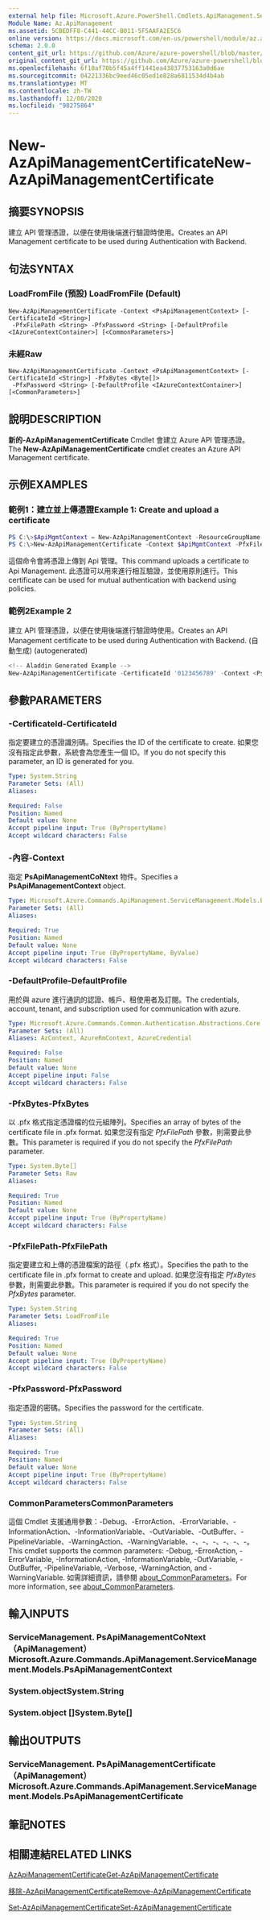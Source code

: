```yaml
---
external help file: Microsoft.Azure.PowerShell.Cmdlets.ApiManagement.ServiceManagement.dll-Help.xml
Module Name: Az.ApiManagement
ms.assetid: 5CBEDFF8-C441-44CC-B011-5F5AAFA2E5C6
online version: https://docs.microsoft.com/en-us/powershell/module/az.apimanagement/new-azapimanagementcertificate
schema: 2.0.0
content_git_url: https://github.com/Azure/azure-powershell/blob/master/src/ApiManagement/ApiManagement/help/New-AzApiManagementCertificate.md
original_content_git_url: https://github.com/Azure/azure-powershell/blob/master/src/ApiManagement/ApiManagement/help/New-AzApiManagementCertificate.md
ms.openlocfilehash: 6f10af70b5f45a4ff1441ea43837753163a0d6ae
ms.sourcegitcommit: 04221336bc9eed46c05ed1e828a6811534d4b4ab
ms.translationtype: MT
ms.contentlocale: zh-TW
ms.lasthandoff: 12/08/2020
ms.locfileid: "98275864"
---
```

# <span data-ttu-id="3ed42-101">New-AzApiManagementCertificate</span><span class="sxs-lookup"><span data-stu-id="3ed42-101">New-AzApiManagementCertificate</span></span>

## <span data-ttu-id="3ed42-102">摘要</span><span class="sxs-lookup"><span data-stu-id="3ed42-102">SYNOPSIS</span></span>
<span data-ttu-id="3ed42-103">建立 API 管理憑證，以便在使用後端進行驗證時使用。</span><span class="sxs-lookup"><span data-stu-id="3ed42-103">Creates an API Management certificate to be used during Authentication with Backend.</span></span>

## <span data-ttu-id="3ed42-104">句法</span><span class="sxs-lookup"><span data-stu-id="3ed42-104">SYNTAX</span></span>

### <span data-ttu-id="3ed42-105">LoadFromFile (預設) </span><span class="sxs-lookup"><span data-stu-id="3ed42-105">LoadFromFile (Default)</span></span>
```
New-AzApiManagementCertificate -Context <PsApiManagementContext> [-CertificateId <String>]
 -PfxFilePath <String> -PfxPassword <String> [-DefaultProfile <IAzureContextContainer>] [<CommonParameters>]
```

### <span data-ttu-id="3ed42-106">未經</span><span class="sxs-lookup"><span data-stu-id="3ed42-106">Raw</span></span>
```
New-AzApiManagementCertificate -Context <PsApiManagementContext> [-CertificateId <String>] -PfxBytes <Byte[]>
 -PfxPassword <String> [-DefaultProfile <IAzureContextContainer>] [<CommonParameters>]
```

## <span data-ttu-id="3ed42-107">說明</span><span class="sxs-lookup"><span data-stu-id="3ed42-107">DESCRIPTION</span></span>
<span data-ttu-id="3ed42-108">**新的-AzApiManagementCertificate** Cmdlet 會建立 Azure API 管理憑證。</span><span class="sxs-lookup"><span data-stu-id="3ed42-108">The **New-AzApiManagementCertificate** cmdlet creates an Azure API Management certificate.</span></span>

## <span data-ttu-id="3ed42-109">示例</span><span class="sxs-lookup"><span data-stu-id="3ed42-109">EXAMPLES</span></span>

### <span data-ttu-id="3ed42-110">範例1：建立並上傳憑證</span><span class="sxs-lookup"><span data-stu-id="3ed42-110">Example 1: Create and upload a certificate</span></span>
```powershell
PS C:\>$ApiMgmtContext = New-AzApiManagementContext -ResourceGroupName "Api-Default-WestUS" -ServiceName "contoso"
PS C:\>New-AzApiManagementCertificate -Context $ApiMgmtContext -PfxFilePath "C:\contoso\certificates\apimanagement.pfx" -PfxPassword "1111"
```

<span data-ttu-id="3ed42-111">這個命令會將憑證上傳到 Api 管理。</span><span class="sxs-lookup"><span data-stu-id="3ed42-111">This command uploads a certificate to Api Management.</span></span> <span data-ttu-id="3ed42-112">此憑證可以用來進行相互驗證，並使用原則進行。</span><span class="sxs-lookup"><span data-stu-id="3ed42-112">This certificate can be used for mutual authentication with backend using policies.</span></span>

### <span data-ttu-id="3ed42-113">範例2</span><span class="sxs-lookup"><span data-stu-id="3ed42-113">Example 2</span></span>

<span data-ttu-id="3ed42-114">建立 API 管理憑證，以便在使用後端進行驗證時使用。</span><span class="sxs-lookup"><span data-stu-id="3ed42-114">Creates an API Management certificate to be used during Authentication with Backend.</span></span> <span data-ttu-id="3ed42-115"> (自動生成) </span><span class="sxs-lookup"><span data-stu-id="3ed42-115">(autogenerated)</span></span>

```powershell
<!-- Aladdin Generated Example --> 
New-AzApiManagementCertificate -CertificateId '0123456789' -Context <PsApiManagementContext> -PfxFilePath 'C:\contoso\certificates\apimanagement.pfx' -PfxPassword '1111'
```

## <span data-ttu-id="3ed42-116">參數</span><span class="sxs-lookup"><span data-stu-id="3ed42-116">PARAMETERS</span></span>

### <span data-ttu-id="3ed42-117">-CertificateId</span><span class="sxs-lookup"><span data-stu-id="3ed42-117">-CertificateId</span></span>
<span data-ttu-id="3ed42-118">指定要建立的憑證識別碼。</span><span class="sxs-lookup"><span data-stu-id="3ed42-118">Specifies the ID of the certificate to create.</span></span>
<span data-ttu-id="3ed42-119">如果您沒有指定此參數，系統會為您產生一個 ID。</span><span class="sxs-lookup"><span data-stu-id="3ed42-119">If you do not specify this parameter, an ID is generated for you.</span></span>

```yaml
Type: System.String
Parameter Sets: (All)
Aliases:

Required: False
Position: Named
Default value: None
Accept pipeline input: True (ByPropertyName)
Accept wildcard characters: False
```

### <span data-ttu-id="3ed42-120">-內容</span><span class="sxs-lookup"><span data-stu-id="3ed42-120">-Context</span></span>
<span data-ttu-id="3ed42-121">指定 **PsApiManagementCoNtext** 物件。</span><span class="sxs-lookup"><span data-stu-id="3ed42-121">Specifies a **PsApiManagementContext** object.</span></span>

```yaml
Type: Microsoft.Azure.Commands.ApiManagement.ServiceManagement.Models.PsApiManagementContext
Parameter Sets: (All)
Aliases:

Required: True
Position: Named
Default value: None
Accept pipeline input: True (ByPropertyName, ByValue)
Accept wildcard characters: False
```

### <span data-ttu-id="3ed42-122">-DefaultProfile</span><span class="sxs-lookup"><span data-stu-id="3ed42-122">-DefaultProfile</span></span>
<span data-ttu-id="3ed42-123">用於與 azure 進行通訊的認證、帳戶、租使用者及訂閱。</span><span class="sxs-lookup"><span data-stu-id="3ed42-123">The credentials, account, tenant, and subscription used for communication with azure.</span></span>

```yaml
Type: Microsoft.Azure.Commands.Common.Authentication.Abstractions.Core.IAzureContextContainer
Parameter Sets: (All)
Aliases: AzContext, AzureRmContext, AzureCredential

Required: False
Position: Named
Default value: None
Accept pipeline input: False
Accept wildcard characters: False
```

### <span data-ttu-id="3ed42-124">-PfxBytes</span><span class="sxs-lookup"><span data-stu-id="3ed42-124">-PfxBytes</span></span>
<span data-ttu-id="3ed42-125">以 .pfx 格式指定憑證檔的位元組陣列。</span><span class="sxs-lookup"><span data-stu-id="3ed42-125">Specifies an array of bytes of the certificate file in .pfx format.</span></span>
<span data-ttu-id="3ed42-126">如果您沒有指定 *PfxFilePath* 參數，則需要此參數。</span><span class="sxs-lookup"><span data-stu-id="3ed42-126">This parameter is required if you do not specify the *PfxFilePath* parameter.</span></span>

```yaml
Type: System.Byte[]
Parameter Sets: Raw
Aliases:

Required: True
Position: Named
Default value: None
Accept pipeline input: True (ByPropertyName)
Accept wildcard characters: False
```

### <span data-ttu-id="3ed42-127">-PfxFilePath</span><span class="sxs-lookup"><span data-stu-id="3ed42-127">-PfxFilePath</span></span>
<span data-ttu-id="3ed42-128">指定要建立和上傳的憑證檔案的路徑（.pfx 格式）。</span><span class="sxs-lookup"><span data-stu-id="3ed42-128">Specifies the path to the certificate file in .pfx format to create and upload.</span></span>
<span data-ttu-id="3ed42-129">如果您沒有指定 *PfxBytes* 參數，則需要此參數。</span><span class="sxs-lookup"><span data-stu-id="3ed42-129">This parameter is required if you do not specify the *PfxBytes* parameter.</span></span>

```yaml
Type: System.String
Parameter Sets: LoadFromFile
Aliases:

Required: True
Position: Named
Default value: None
Accept pipeline input: True (ByPropertyName)
Accept wildcard characters: False
```

### <span data-ttu-id="3ed42-130">-PfxPassword</span><span class="sxs-lookup"><span data-stu-id="3ed42-130">-PfxPassword</span></span>
<span data-ttu-id="3ed42-131">指定憑證的密碼。</span><span class="sxs-lookup"><span data-stu-id="3ed42-131">Specifies the password for the certificate.</span></span>

```yaml
Type: System.String
Parameter Sets: (All)
Aliases:

Required: True
Position: Named
Default value: None
Accept pipeline input: True (ByPropertyName)
Accept wildcard characters: False
```

### <span data-ttu-id="3ed42-132">CommonParameters</span><span class="sxs-lookup"><span data-stu-id="3ed42-132">CommonParameters</span></span>
<span data-ttu-id="3ed42-133">這個 Cmdlet 支援通用參數：-Debug、-ErrorAction、-ErrorVariable、-InformationAction、-InformationVariable、-OutVariable、-OutBuffer、-PipelineVariable、-WarningAction、-WarningVariable、-、-、-、-、-、-。</span><span class="sxs-lookup"><span data-stu-id="3ed42-133">This cmdlet supports the common parameters: -Debug, -ErrorAction, -ErrorVariable, -InformationAction, -InformationVariable, -OutVariable, -OutBuffer, -PipelineVariable, -Verbose, -WarningAction, and -WarningVariable.</span></span> <span data-ttu-id="3ed42-134">如需詳細資訊，請參閱 [about_CommonParameters](http://go.microsoft.com/fwlink/?LinkID=113216)。</span><span class="sxs-lookup"><span data-stu-id="3ed42-134">For more information, see [about_CommonParameters](http://go.microsoft.com/fwlink/?LinkID=113216).</span></span>

## <span data-ttu-id="3ed42-135">輸入</span><span class="sxs-lookup"><span data-stu-id="3ed42-135">INPUTS</span></span>

### <span data-ttu-id="3ed42-136">ServiceManagement. PsApiManagementCoNtext （ApiManagement）</span><span class="sxs-lookup"><span data-stu-id="3ed42-136">Microsoft.Azure.Commands.ApiManagement.ServiceManagement.Models.PsApiManagementContext</span></span>

### <span data-ttu-id="3ed42-137">System.object</span><span class="sxs-lookup"><span data-stu-id="3ed42-137">System.String</span></span>

### <span data-ttu-id="3ed42-138">System.object []</span><span class="sxs-lookup"><span data-stu-id="3ed42-138">System.Byte[]</span></span>

## <span data-ttu-id="3ed42-139">輸出</span><span class="sxs-lookup"><span data-stu-id="3ed42-139">OUTPUTS</span></span>

### <span data-ttu-id="3ed42-140">ServiceManagement. PsApiManagementCertificate （ApiManagement）</span><span class="sxs-lookup"><span data-stu-id="3ed42-140">Microsoft.Azure.Commands.ApiManagement.ServiceManagement.Models.PsApiManagementCertificate</span></span>

## <span data-ttu-id="3ed42-141">筆記</span><span class="sxs-lookup"><span data-stu-id="3ed42-141">NOTES</span></span>

## <span data-ttu-id="3ed42-142">相關連結</span><span class="sxs-lookup"><span data-stu-id="3ed42-142">RELATED LINKS</span></span>

[<span data-ttu-id="3ed42-143">AzApiManagementCertificate</span><span class="sxs-lookup"><span data-stu-id="3ed42-143">Get-AzApiManagementCertificate</span></span>](./Get-AzApiManagementCertificate.md)

[<span data-ttu-id="3ed42-144">移除-AzApiManagementCertificate</span><span class="sxs-lookup"><span data-stu-id="3ed42-144">Remove-AzApiManagementCertificate</span></span>](./Remove-AzApiManagementCertificate.md)

[<span data-ttu-id="3ed42-145">Set-AzApiManagementCertificate</span><span class="sxs-lookup"><span data-stu-id="3ed42-145">Set-AzApiManagementCertificate</span></span>](./Set-AzApiManagementCertificate.md)


